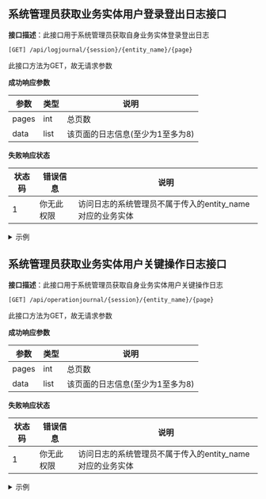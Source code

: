 ## 系统管理员获取业务实体用户登录登出日志接口

**接口描述**：此接口用于系统管理员获取自身业务实体登录登出日志

`[GET] /api/logjournal/{session}/{entity_name}/{page}`

此接口方法为GET，故无请求参数

**成功响应参数**

| 参数  | 类型 | 说明                             |
| ----- | ---- | -------------------------------- |
| pages | int  | 总页数                           |
| data  | list | 该页面的日志信息(至少为1至多为8) |

**失败响应状态**

| 状态码 | 错误信息   | 说明                                                      |
| ------ | ---------- | --------------------------------------------------------- |
| 1      | 你无此权限 | 访问日志的系统管理员不属于传入的entity_name对应的业务实体 |


<details>
 <summary>示例</summary>

响应

```json
{
  "code":0,
  "pages":2,
  "data":[
  {
    "time":2023-05-08 09:52:15,
    "user":"liusn",
    "message":"liusn登录了启源资产管理系统",
  },
  {
    "time":2023-05-08 09:51:13,
    "user":"liusn",
    "message":"liusn登出了启源资产管理系统",
  }
  ]
}
```

</details>

## 系统管理员获取业务实体用户关键操作日志接口

**接口描述**：此接口用于系统管理员获取自身业务实体用户关键操作日志

`[GET] /api/operationjournal/{session}/{entity_name}/{page}`

此接口方法为GET，故无请求参数

**成功响应参数**

| 参数  | 类型 | 说明                             |
| ----- | ---- | -------------------------------- |
| pages | int  | 总页数                           |
| data  | list | 该页面的日志信息(至少为1至多为8) |

**失败响应状态**

| 状态码 | 错误信息   | 说明                                                      |
| ------ | ---------- | --------------------------------------------------------- |
| 1      | 你无此权限 | 访问日志的系统管理员不属于传入的entity_name对应的业务实体 |

<details>
 <summary>示例</summary>

响应

```json
{
  "code":0,
  "pages":1,
  "data":[
  {
    "time":2023-05-08 09:58:08,
    "user":"manager",
    "opeation_type":3,
    "object_type":2,
    "object_name":"CST",
    "message":"管理员manager创建了部门CST"
  },
  {
    "time":2023-05-08 09:58:06,
    "user":"manager",
    "operation_type":4,
    "object_type":2,
    "object_name":"grade_1",
    "message":"管理员manager删除了部门grade_1"
  }
  ]
}
```

</details>
